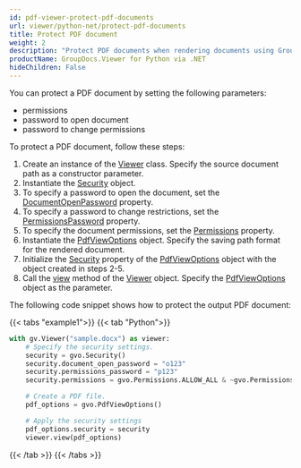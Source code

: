 ```yaml
---
id: pdf-viewer-protect-pdf-documents
url: viewer/python-net/protect-pdf-documents
title: Protect PDF document
weight: 2
description: "Protect PDF documents when rendering documents using GroupDocs.Viewer for Python via .NET"
productName: GroupDocs.Viewer for Python via .NET
hideChildren: False
---
```

You can protect a PDF document by setting the following parameters:

* permissions
* password to open document
* password to change permissions

To protect a PDF document, follow these steps:

1. Create an instance of the [Viewer](https://reference.groupdocs.com/viewer/python-net/groupdocs.viewer/viewer) class. Specify the source document path as a constructor parameter.
2. Instantiate the [Security](https://reference.groupdocs.com/viewer/python-net/groupdocs.viewer.options/security) object.
3. To specify a password to open the document, set the [DocumentOpenPassword](https://reference.groupdocs.com/viewer/python-net/groupdocs.viewer.options/security/#properties) property.
4. To specify a password to change restrictions, set the [PermissionsPassword](https://reference.groupdocs.com/viewer/python-net/groupdocs.viewer.options/security/#properties) property. 
5. To specify the document permissions, set the [Permissions](https://reference.groupdocs.com/viewer/python-net/groupdocs.viewer.options/permissions) property.
6. Instantiate the [PdfViewOptions](https://reference.groupdocs.com/viewer/python-net/groupdocs.viewer.options/pdfviewoptions) object. Specify the saving path format for the rendered document.
7. Initialize the [Security](https://reference.groupdocs.com/viewer/python-net/groupdocs.viewer.options/pdfviewoptions/#properties) property of the [PdfViewOptions](https://reference.groupdocs.com/viewer/python-net/groupdocs.viewer.options/pdfviewoptions) object with the object created in steps 2-5.
8. Call the [view](https://reference.groupdocs.com/viewer/python-net/groupdocs.viewer/viewer/#methods) method of the [Viewer](https://reference.groupdocs.com/viewer/python-net/groupdocs.viewer/viewer) object. Specify the [PdfViewOptions](https://reference.groupdocs.com/viewer/python-net/groupdocs.viewer.options/pdfviewoptions) object as the parameter.

The following code snippet shows how to protect the output PDF document:

{{< tabs "example1">}}
{{< tab "Python">}}
```python
with gv.Viewer("sample.docx") as viewer:
    # Specify the security settings.
    security = gvo.Security()
    security.document_open_password = "o123"
    security.permissions_password = "p123"
    security.permissions = gvo.Permissions.ALLOW_ALL & ~gvo.Permissions.DENY_PRINTING

    # Create a PDF file.
    pdf_options = gvo.PdfViewOptions()

    # Apply the security settings
    pdf_options.security = security
    viewer.view(pdf_options)
```
{{< /tab >}}
{{< /tabs >}}